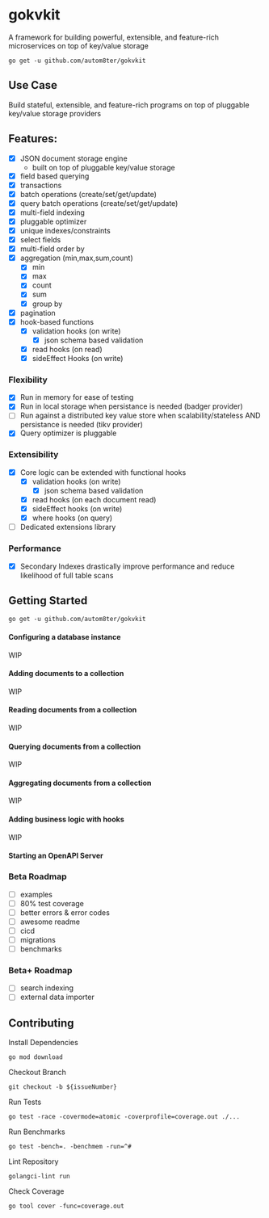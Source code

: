 # gokvkit

A framework for building powerful, extensible, and feature-rich microservices on top of key/value storage

    go get -u github.com/autom8ter/gokvkit

## Use Case

Build stateful, extensible, and feature-rich programs on top of pluggable key/value storage providers

## Features:

- [x] JSON document storage engine
    - built on top of pluggable key/value storage
- [x] field based querying
- [x] transactions
- [x] batch operations (create/set/get/update)
- [x] query batch operations (create/set/get/update)
- [x] multi-field indexing
- [x] pluggable optimizer
- [x] unique indexes/constraints
- [x] select fields
- [x] multi-field order by
- [x] aggregation (min,max,sum,count)
    - [x] min
    - [x] max
    - [x] count
    - [x] sum
    - [x] group by
- [x] pagination
- [x] hook-based functions
    - [x] validation hooks (on write)
        - [x] json schema based validation
    - [x] read hooks (on read)
    - [x] sideEffect Hooks (on write)

### Flexibility

- [x] Run in memory for ease of testing
- [x] Run in local storage when persistance is needed (badger provider)
- [ ] Run against a distributed key value store when scalability/stateless AND persistance is needed (tikv provider)
- [x] Query optimizer is pluggable

### Extensibility

- [x] Core logic can be extended with functional hooks
    - [x] validation hooks (on write)
        - [x] json schema based validation
    - [x] read hooks (on each document read)
    - [x] sideEffect hooks (on write)
    - [x] where hooks (on query)
- [ ] Dedicated extensions library

### Performance

- [x] Secondary Indexes drastically improve performance and reduce likelihood of full table scans

## Getting Started

    go get -u github.com/autom8ter/gokvkit

#### Configuring a database instance

WIP

#### Adding documents to a collection

WIP

#### Reading documents from a collection

WIP

#### Querying documents from a collection

WIP

#### Aggregating documents from a collection

WIP

#### Adding business logic with hooks

WIP

#### Starting an OpenAPI Server

### Beta Roadmap

- [ ] examples 
- [ ] 80% test coverage
- [ ] better errors & error codes
- [ ] awesome readme
- [ ] cicd
- [ ] migrations
- [ ] benchmarks

### Beta+ Roadmap

- [ ] search indexing
- [ ] external data importer

## Contributing

Install Dependencies

    go mod download

Checkout Branch

    git checkout -b ${issueNumber}

Run Tests

    go test -race -covermode=atomic -coverprofile=coverage.out ./...

Run Benchmarks

    go test -bench=. -benchmem -run=^#

Lint Repository

    golangci-lint run

Check Coverage

    go tool cover -func=coverage.out
